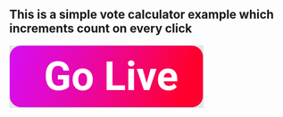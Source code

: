 <h2>This is a simple vote calculator example which increments count on every click</h2>




<p>
  <a class="btn btn-primary " target="_blank" href="https://basic-voting.netlify.app/" ><img src="https://github.com/sujaypoojari/basic-voting-app/blob/master/public/golive.svg" ></a>
  
</p>



